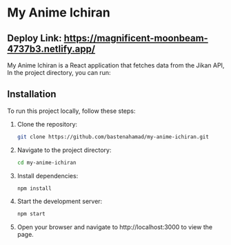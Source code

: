 # My Anime Ichiran
## Deploy Link: https://magnificent-moonbeam-4737b3.netlify.app/
My Anime Ichiran is a React application that fetches data from the Jikan API, 
In the project directory, you can run:
## Installation

To run this project locally, follow these steps:

1. Clone the repository:

   ```bash
   git clone https://github.com/bastenahamad/my-anime-ichiran.git
2. Navigate to the project directory:
  
    ```bash
    cd my-anime-ichiran
3. Install dependencies:

    ```bash
    npm install
4. Start the development server:

    ```bash
    npm start
5. Open your browser and navigate to http://localhost:3000 to view the page.
